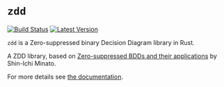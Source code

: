 # `zdd`

[![Build Status](https://travis-ci.org/AdrienChampion/zdd.svg?branch=master)](https://travis-ci.org/AdrienChampion/zdd) [![Latest Version](https://img.shields.io/crates/v/hashconsing.svg)](https://crates.io/crates/hashconsing)

`zdd` is a Zero-suppressed binary Decision Diagram library in Rust.

A ZDD library, based on
[Zero-suppressed BDDs and their applications][zdd paper] by Shin-Ichi Minato.

For more details see [the documentation](doc).

[zdd paper]: http://link.springer.com/article/10.1007%2Fs100090100038 (Zero-suppressed BDDs and their applications)
[doc]: https://docs.rs/zdd (zdd documentation)